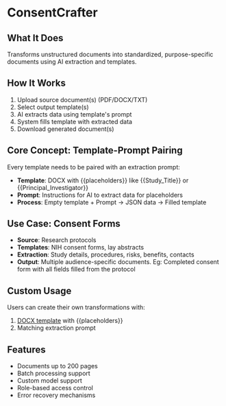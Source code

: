 # ConsentCrafter

## What It Does
Transforms unstructured documents into standardized, purpose-specific documents using AI extraction and templates.

## How It Works
1. Upload source document(s) (PDF/DOCX/TXT)
2. Select output template(s)
3. AI extracts data using template's prompt
4. System fills template with extracted data
5. Download generated document(s)

## Core Concept: Template-Prompt Pairing
Every template needs to be paired with an extraction prompt: 
- **Template**: DOCX with {{placeholders}} like {{Study_Title}} or {{Principal_Investigator}}
- **Prompt**: Instructions for AI to extract  data for placeholders
- **Process**: Empty template + Prompt → JSON data → Filled template

## Use Case: Consent Forms
- **Source**: Research protocols
- **Templates**: NIH consent forms, lay abstracts
- **Extraction**: Study details, procedures, risks, benefits, contacts
- **Output**: Multiple audience-specific documents. Eg: Completed consent form with all fields filled from the protocol

## Custom Usage
Users can create their own transformations with:
1. [DOCX template](https://www.npmjs.com/package/docx-templates) with {{placeholders}}
2. Matching extraction prompt

## Features
- Documents up to 200 pages
- Batch processing support
- Custom model support
- Role-based access control
- Error recovery mechanisms